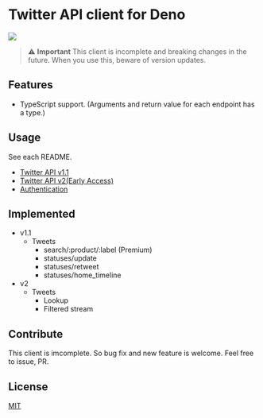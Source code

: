 # Twitter API client for Deno

![](https://img.shields.io/github/v/release/kamekyame/twitter_api_client)

> ⚠️ **Important** This client is incomplete and breaking changes in the future.
> When you use this, beware of version updates.

## Features

- TypeScript support. (Arguments and return value for each endpoint has a type.)

## Usage

See each README.

- [Twitter API v1.1](./api_v1/README.md)
- [Twitter API v2(Early Access)](./api_v2/README.md)
- [Authentication](./auth/README.md)

## Implemented

- v1.1
  - Tweets
    - search/:product/:label (Premium)
    - statuses/update
    - statuses/retweet
    - statuses/home_timeline
- v2
  - Tweets
    - Lookup
    - Filtered stream

## Contribute

This client is imcomplete. So bug fix and new feature is welcome. Feel free to
issue, PR.

## License

[MIT](./LICENSE)
